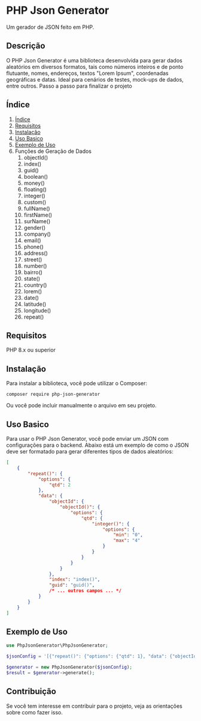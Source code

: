 # PHP Json Generator
Um gerador de JSON feito em PHP.

## Descrição
O PHP Json Generator é uma biblioteca desenvolvida para gerar dados aleatórios em diversos formatos, tais como números inteiros e de ponto flutuante, nomes, endereços, textos "Lorem Ipsum", coordenadas geográficas e datas. Ideal para cenários de testes, mock-ups de dados, entre outros.
Passo a passo para finalizar o projeto

## Índice
1. [Índice](#Índice)
2. [Requisitos](#Requisitos)
3. [Instalação](#Instalação)
4. [Uso Basico](#Uso-Basico)
5. [Exemplo de Uso](#exemplo-de-uso)
6. Funções de Geração de Dados
   1. objectId()
   2. index()
   3. guid()
   4. boolean()
   5. money()
   6. floating()
   7. integer()
   8. custom()
   9. fullName()
   10. firstName()
   11. surName()
   12. gender()
   13. company()
   14. email()
   15. phone()
   16. address()
   17. street()
   18. number()
   19. bairro()
   20. state()
   21. country()
   22. lorem()
   23. date()
   24. latitude()
   25. longitude()
   26. repeat()

## Requisitos
PHP 8.x ou superior

## Instalação
Para instalar a biblioteca, você pode utilizar o Composer:
```
composer require php-json-generator
```
Ou você pode incluir manualmente o arquivo em seu projeto.

## Uso Basico
Para usar o PHP Json Generator, você pode enviar um JSON com configurações para o backend. Abaixo está um exemplo de como o JSON deve ser formatado para gerar diferentes tipos de dados aleatórios:
```JSON
[
    {
        "repeat()": {
            "options": {
                "qtd": 2
            },
            "data": {
                "objectId": {
                    "objectId()": {
                        "options": {
                            "qtd": {
                                "integer()": {
                                    "options": {
                                        "min": "0",
                                        "max": "4"
                                    }
                                }
                            }
                        }
                    }
                },
                "index": "index()",
                "guid": "guid()",
                /* ... outros campos ... */
            }
        }
    }
]
```

## Exemplo de Uso
```PHP
use PhpJsonGenerator\PhpJsonGenerator;

$jsonConfig = '[{"repeat()": {"options": {"qtd": 1}, "data": {"objectId": {"objectId()": {"options": {"qtd": {"integer()": {"options": {"min": "0", "max": "4"}}}}}}}, "index1": "index()", "guid": "guid()"}}]';

$generator = new PhpJsonGenerator($jsonConfig);
$result = $generator->generate();
```

## Contribuição
Se você tem interesse em contribuir para o projeto, veja as orientações sobre como fazer isso.